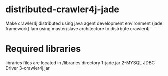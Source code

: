# distributed-crawler4j-jade
Make crawler4j distributed using java agent development environment (jade framework)
Iam using master/slave architecture to distrbute crawler4j

# Required libraries
libraries files are located in /libraries directory
1-jade.jar
2-MYSQL JDBC Driver
3-crawler4j.jar



